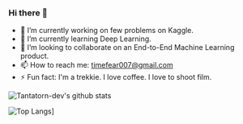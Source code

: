 ### Hi there 👋

<!--
**Tantatorn-dev/Tantatorn-dev** is a ✨ _special_ ✨ repository because its `README.md` (this file) appears on your GitHub profile.

Here are some ideas to get you started:

- 🔭 I’m currently working on ...
- 🌱 I’m currently learning ...
- 👯 I’m looking to collaborate on ...
- 🤔 I’m looking for help with ...
- 💬 Ask me about ...
- 📫 How to reach me: ...
- 😄 Pronouns: ...
- ⚡ Fun fact: ...
-->
- 🔭 I’m currently working on few problems on Kaggle.
- 🌱 I’m currently learning Deep Learning.
- 👯 I’m looking to collaborate on an End-to-End Machine Learning product.
- 📫 How to reach me: timefear007@gmail.com
- ⚡ Fun fact: I'm a trekkie. I love coffee. I love to shoot film.

![Tantatorn-dev's github stats](https://github-readme-stats.vercel.app/api?username=Tantatorn-dev&count_private=true)

![Top Langs](https://github-readme-stats.vercel.app/api/top-langs/?username=Tantatorn-dev)]

